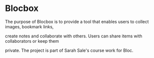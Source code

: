 # Blocbox
The purpose of Blocbox is to provide a tool that enables users to collect images, bookmark links, 

create notes and collaborate with others. Users can share items with collaborators or keep them 

private. The project is part of Sarah Sale's course work for Bloc.
